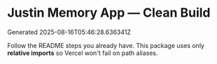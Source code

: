 # Justin Memory App — Clean Build
Generated 2025-08-16T05:46:28.636341Z

Follow the README steps you already have. This package uses only **relative imports** so Vercel won't fail on path aliases.
